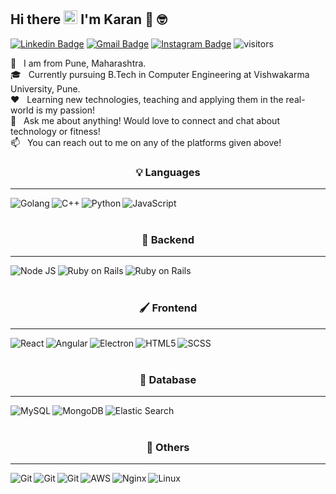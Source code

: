 ## Hi there&nbsp;<img src="https://raw.githubusercontent.com/MartinHeinz/MartinHeinz/master/wave.gif" width="22px" height="22px"> I'm Karan&nbsp;:muscle: :nerd_face:

[![Linkedin Badge](https://img.shields.io/badge/-LinkedIn-0072b1?style=flat&logo=Linkedin&logoColor=white)](https://www.linkedin.com/in/karanjagtiani/ "Connect on LinkedIn")
[![Gmail Badge](https://img.shields.io/badge/-Gmail-c14438?style=flat&logo=Gmail&logoColor=white)](mailto:karanjagtiani04@gmail.com "Connect via Email")
[![Instagram Badge](https://img.shields.io/badge/-Instagram-4c68d7?style=flat&logo=instagram&logoColor=white)](https://www.instagram.com/karanjagtiani/ "Connect via Instagram")
![visitors](https://visitor-badge.glitch.me/badge?page_id=KaranJagtiani.KaranJagtiani)

🏡 &nbsp; I am from Pune, Maharashtra.  
🎓 &nbsp; Currently pursuing B.Tech in Computer Engineering at Vishwakarma University, Pune.  
❤️ &nbsp; Learning new technologies, teaching and applying them in the real-world is my passion!  
💬 &nbsp; Ask me about anything! Would love to connect and chat about technology or fitness!  
📫 &nbsp; You can reach out to me on any of the platforms given above!

### <div align="center">:bulb: Languages</div>
<hr>
<img align="left" alt="Golang" src="https://img.shields.io/badge/Go-00ACD7?style=for-the-badge&logo=go&logoColor=white" />
<img align="left" alt="C++" src="https://img.shields.io/badge/C%2B%2B-00599C?style=for-the-badge&logo=c%2B%2B&logoColor=white" />
<img align="left" alt="Python" src="https://img.shields.io/badge/Python-14354C?style=for-the-badge&logo=python&logoColor=white" />
<img align="left" alt="JavaScript" src="https://img.shields.io/badge/JavaScript-F7DF1E?style=for-the-badge&logo=javascript&logoColor=black"/>

<br>
<br>

### <div align="center">:heartbeat: Backend</div>
<hr>
<img align="left" alt="Node JS" src="https://img.shields.io/badge/-NodeJS-3c873a?logo=node.js&logoColor=white&style=for-the-badge" />
<img align="left" alt="Ruby on Rails" src="https://img.shields.io/badge/Rails-C60000?style=for-the-badge&logo=rubyonrails&logoColor=white" />
<img align="left" alt="Ruby on Rails" src="https://img.shields.io/badge/-Flask-ffffff?logo=flask&logoColor=black&style=for-the-badge" />

<br>
<br>

### <div align="center">:paintbrush: Frontend</div>
<hr>
<img align="left" alt="React" src="https://img.shields.io/badge/-ReactJs-61DAFB?logo=react&logoColor=1d1d1d&style=for-the-badge"/>
<img align="left" alt="Angular" src="https://img.shields.io/badge/-Angular-dd1b16?logo=angular&logoColor=white&style=for-the-badge"/>
<img align="left" alt="Electron" src="https://img.shields.io/badge/-Electron-012f66?logo=electron&logoColor=white&style=for-the-badge"/>
<img align="left" alt="HTML5" src="https://img.shields.io/badge/HTML5-E34F26?style=for-the-badge&logo=html5&logoColor=white"/>
<img align="left" alt="SCSS" src="https://img.shields.io/badge/SCSS-CE679A?style=for-the-badge&logo=sass&logoColor=white"/>

<br>
<br>

 ### <div align="center">:children_crossing: Database</div>
 <hr>
<img align="left" alt="MySQL" src="https://img.shields.io/badge/-MySQL-00618A?logo=mysql&logoColor=ffffff&style=for-the-badge" />
<img align="left" alt="MongoDB" src="https://img.shields.io/badge/-MongoDB-3FA037?logo=mongodb&logoColor=white&style=for-the-badge" />
<img align="left" alt="Elastic Search" src="https://img.shields.io/badge/Elastic%20Search-F0BF1A?style=for-the-badge&logo=elasticsearch&logoColor=white" />

<br>
<br>

 ### <div align="center">:rocket: Others</div>
 <hr>
<img align="left" alt="Git" src="https://img.shields.io/badge/-Git-f34f29?logo=git&logoColor=white&style=for-the-badge" />
<img align="left" alt="Git" src="https://img.shields.io/badge/-Docker-0db7ed?logo=docker&logoColor=white&style=for-the-badge" />
<img align="left" alt="Git" src="https://img.shields.io/badge/-Kubernetes-3970e4?logo=kubernetes&logoColor=white&style=for-the-badge" />
<img align="left" alt="AWS" src="https://img.shields.io/badge/-AWS-146eb4?logo=amazon&logoColor=white&style=for-the-badge" />
<img align="left" alt="Nginx" src="https://img.shields.io/badge/-Nginx-009138?logo=nginx&logoColor=white&style=for-the-badge" />
<img align="left" alt="Linux" src="https://img.shields.io/badge/-Linux-333333?logo=linux&logoColor=white&style=for-the-badge" />

<br>

<!-- ### Stats
<img src = "https://github-readme-stats.vercel.app/api?username=karanjagtiani&show_icons=true&theme=radical">
 -->
